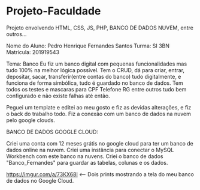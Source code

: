 # Projeto-Faculdade
Projeto envolvendo HTML, CSS, JS, PHP, BANCO DE DADOS NUVEM, entre outros...

Nome do Aluno: Pedro Henrique Fernandes Santos
Turma: SI 3BN
Matrícula: 201919543

Tema: Banco Eu fiz um banco digital com pequenas funcionalidades mas tudo 100% na melhor lógica possível. Tem o CRUD, dá para criar, entrar, depositar, sacar, transferir(entre contas do banco) tudo digitalmente, e funciona de forma simbólica, tudo é guardado no banco de dados. Tem todos os testes e mascaras para CPF Telefone RG entre outros tudo bem configurado e não existe falhas até então.

Peguei um template e editei ao meu gosto e fiz as devidas alterações, e fiz o back do trabalho todo. Fiz a conexão com um banco de dados na nuvem pelo google clouds.

BANCO DE DADOS GOOGLE CLOUD:

Criei uma conta com 12 meses grátis no google cloud para ter um banco de dados online na nuvem.
Criei uma instância para conectar o MySQL Workbench com este banco na nuvens.
Criei o banco de dados "Banco_Fernandes" para guardar as tabelas, colunas e os dados.

https://imgur.com/a/73KX68l  <-- Dois prints mostrando a tela do meu banco de dados no Google Cloud.


